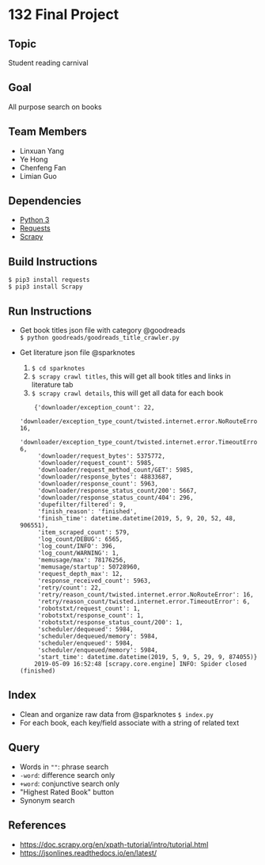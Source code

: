 # 132 Final Project

## Topic
Student reading carnival

## Goal
All purpose search on books

## Team Members 
- Linxuan Yang
- Ye Hong
- Chenfeng Fan 
- Limian Guo 

## Dependencies
- [Python 3](https://www.python.org/)
- [Requests](https://2.python-requests.org//en/master/)
- [Scrapy](https://docs.scrapy.org/en/latest/)

## Build Instructions
```$ pip3 install requests```  
```$ pip3 install Scrapy```

## Run Instructions
- Get book titles json file with category @goodreads  
```$ python goodreads/goodreads_title_crawler.py```

- Get literature json file @sparknotes  
    1. ```$ cd sparknotes```
    2. ```$ scrapy crawl titles```, this will get all book titles and links in literature tab
    3. ```$ scrapy crawl details```, this will get all data for each book

    ```2019-05-09 16:52:48 [scrapy.statscollectors] INFO: Dumping Scrapy stats:
        {'downloader/exception_count': 22,
         'downloader/exception_type_count/twisted.internet.error.NoRouteError': 16,
         'downloader/exception_type_count/twisted.internet.error.TimeoutError': 6,
         'downloader/request_bytes': 5375772,
         'downloader/request_count': 5985,
         'downloader/request_method_count/GET': 5985,
         'downloader/response_bytes': 48833687,
         'downloader/response_count': 5963,
         'downloader/response_status_count/200': 5667,
         'downloader/response_status_count/404': 296,
         'dupefilter/filtered': 9,
         'finish_reason': 'finished',
         'finish_time': datetime.datetime(2019, 5, 9, 20, 52, 48, 906551),
         'item_scraped_count': 579,
         'log_count/DEBUG': 6565,
         'log_count/INFO': 396,
         'log_count/WARNING': 1,
         'memusage/max': 78176256,
         'memusage/startup': 50728960,
         'request_depth_max': 12,
         'response_received_count': 5963,
         'retry/count': 22,
         'retry/reason_count/twisted.internet.error.NoRouteError': 16,
         'retry/reason_count/twisted.internet.error.TimeoutError': 6,
         'robotstxt/request_count': 1,
         'robotstxt/response_count': 1,
         'robotstxt/response_status_count/200': 1,
         'scheduler/dequeued': 5984,
         'scheduler/dequeued/memory': 5984,
         'scheduler/enqueued': 5984,
         'scheduler/enqueued/memory': 5984,
         'start_time': datetime.datetime(2019, 5, 9, 5, 29, 9, 874055)}
        2019-05-09 16:52:48 [scrapy.core.engine] INFO: Spider closed (finished)
    ```

## Index
- Clean and organize raw data from @sparknotes
```$ index.py```
- For each book, each key/field associate with a string of related text

## Query
- Words in ```""```: phrase search
- ```-word```: difference search only
- ```+word```: conjunctive search only
- "Highest Rated Book" button
- Synonym search

## References
- https://doc.scrapy.org/en/xpath-tutorial/intro/tutorial.html
- https://jsonlines.readthedocs.io/en/latest/


